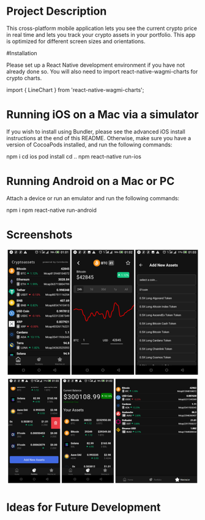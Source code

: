 # Project Description

This cross-platform mobile application lets you see the current crypto price in real time and lets you track your crypto assets in your portfolio.
This app is optimized for different screen sizes and orientations.

#Installation

Please set up a React Native development environment if you have not already done so.
You will also need to import react-native-wagmi-charts for crypto charts.

import { LineChart } from 'react-native-wagmi-charts';

# Running iOS on a Mac via a simulator

If you wish to install using Bundler, please see the advanced iOS install instructions at the end of this README. Otherwise, make sure you have a version of CocoaPods installed, and run the following commands:

npm i
cd ios
pod install
cd ..
npm react-native run-ios

# Running Android on a Mac or PC

Attach a device or run an emulator and run the following commands:

npm i
npm react-native run-android

# Screenshots

![Crypto list](images/1.jpg)
![Crypto list](images/2.jpg)


# Ideas for Future Development
